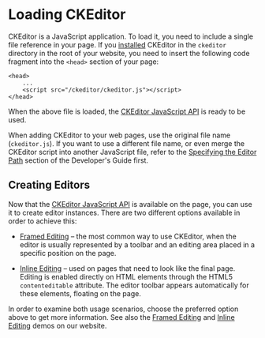 # Loading CKEditor

CKEditor is a JavaScript application. To load it, you need to include a single file
reference in your page. If you [installed](#!/guide/dev_installation) CKEditor in the `ckeditor` directory in the root of your website, you need to insert the following code fragment into the `<head>` section of your page:

	<head>
		...
		<script src="/ckeditor/ckeditor.js"></script>
	</head>

When the above file is loaded, the [CKEditor JavaScript API](#!/api) is ready to be used.

When adding CKEditor to your web pages, use the original file name (`ckeditor.js`).
If you want to use a different file name, or even merge the CKEditor script into another
JavaScript file, refer to the [Specifying the Editor Path](http://docs.cksource.com/CKEditor_3.x/Developers_Guide/Specifying_the_Editor_Path) <!-- TODO: Move this link to JSDuck --> section of the Developer's Guide first.

## Creating Editors

Now that the [CKEditor JavaScript API](#!/api) is available on the page, you can use it to create editor instances. There are two different options available in order to achieve this:

 * [Framed Editing](#!/guide/dev_framed) &ndash; the most common way to use CKEditor, when the editor is usually represented by a toolbar and an editing area placed in a specific position on the page.

 * [Inline Editing](#!/guide/dev_inline) &ndash; used on pages that need to look like the final page. Editing is enabled directly on HTML elements through the HTML5 `contenteditable` attribute. The editor toolbar appears automatically for these elements, floating on the page.

In order to examine both usage scenarios, choose the preferred option above to get more information. See also the [Framed Editing](http://ckeditor.com/demo#standard) and [Inline Editing](http://ckeditor.com/demo#inline) demos on our website.